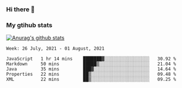 ### Hi there 👋

### My gtihub stats

[![Anurag's github stats](https://github-readme-stats.vercel.app/api?username=gaozhidong)](https://github.com/gaozhidong/github-readme-stats)

<!--START_SECTION:waka-->
```text
Week: 26 July, 2021 - 01 August, 2021

JavaScript   1 hr 14 mins    ███████▓░░░░░░░░░░░░░░░░░   30.92 % 
Markdown     50 mins         █████▒░░░░░░░░░░░░░░░░░░░   21.04 % 
Java         35 mins         ███▓░░░░░░░░░░░░░░░░░░░░░   14.64 % 
Properties   22 mins         ██▒░░░░░░░░░░░░░░░░░░░░░░   09.48 % 
XML          22 mins         ██▒░░░░░░░░░░░░░░░░░░░░░░   09.25 % 
```
<!--END_SECTION:waka-->